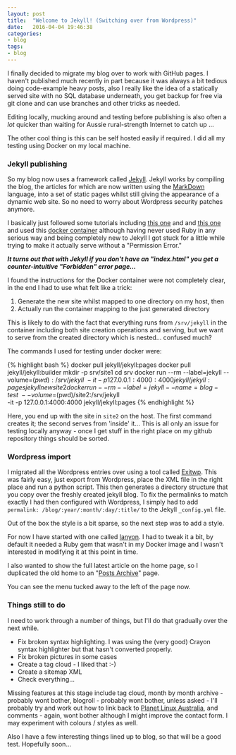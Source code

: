 ```yaml
---
layout: post
title:  "Welcome to Jekyll! (Switching over from Wordpress)"
date:   2016-04-04 19:46:38
categories:
- blog
tags:
- blog
---
```


I finally decided to migrate my blog over to work with GitHub pages.
I haven't published much recently in part because it was always a bit tedious 
doing code-example heavy posts, also I really like the idea of a statically
served site with no SQL database underneath, you get backup for free
via git clone and can use branches and other tricks as needed.

Editing locally, mucking around and testing before publishing is also
often a _lot_ quicker than waiting for Aussie rural-strength Internet to catch up ...

The other cool thing is this can be self hosted easily if required.
I did all my testing using Docker on my local machine.

### Jekyll publishing

So my blog now uses a framework called [Jekyll](http://jekyllrb.com).
Jekyll works by compiling the blog, the articles for which are now
written using the [MarkDown](https://daringfireball.net/projects/markdown/basics) language,
into a set of static pages whilst still giving the
appearance of a dynamic web site. So no need to worry about Wordpress security
patches anymore.

I basically just followed some tutorials including [this one](https://medium.com/@katfukui/the-design-portfolio-workflow-a94030d0b39e#.wdaxjubi0) and 
and [this one](http://fettblog.eu/blog/2014/01/02/how-to-switch-from-wordpress-to-jekyll/) 
and used this [docker container](https://github.com/jekyll/docker) although
having never used Ruby in any serious way and being completely new to Jekyll
I got stuck for a little while trying to make it actually serve without a "Permission Error."

_**It turns out that with Jekyll if you don't have an "index.html"
you get a counter-intuitive "Forbidden" error page...**_

I found the instructions for the Docker container were not completely clear,
in the end I had to use what felt like a trick:

1. Generate the new site whilst mapped to one directory on my host, then
2. Actually run the container mapping to the just generated directory

This is likely to do with the fact that everything runs from `/srv/jekyll` in the container
including both site creation operations and serving, but we want to serve from
the created directory which is nested... confused much?

The commands I used for testing under docker were:

{% highlight bash %}
docker pull jekyll/jekyll:pages
docker pull jekyll/jekyll:builder
mkdir -p srv/site1
cd srv
docker run --rm --label=jekyll --volume=$(pwd):/srv/jekyll \
  -it -p 127.0.0.1:4000:4000 jekyll/jekyll:pages jekyll new site2
docker run --rm --label=jekyll --name=blog-test \
  --volume=$(pwd)/site2:/srv/jekyll \
  -it -p 127.0.0.1:4000:4000 jekyll/jekyll:pages
{% endhighlight %}

Here, you end up with the site in ```site2``` on the host. The first command creates it; the second serves from 'inside' it...
This is all only an issue for testing locally anyway - 
once I get stuff in the right place on my github repository things should be sorted.

### Wordpress import

I migrated all the Wordpress entries over using a tool called [Exitwp](https://github.com/thomasf/exitwp).
This was fairly easy, just export from Wordpress, place the XML file
in the right place and run a python script.  This then generates a directory structure that you 
copy over the freshly created jekyll blog. To fix the permalinks to match exactly I had then configured with 
Wordpress, I simply had to add `permalink: /blog/:year/:month/:day/:title/` to the Jekyll `_config.yml` file.

Out of the box the style is a bit sparse, so the next step was to add a style.

For now I have started with one called [lanyon](https://github.com/poole/lanyon).
I had to tweak it a bit, by default it needed a Ruby gem that wasn't in my
Docker image and I wasn't interested in modifying it at this point in time.

I also wanted to show the full latest article on the home page, so I
duplicated the old home to an "[Posts Archive](/allposts.html/)" page.

You can see the menu tucked away to the left of the page now.

### Things still to do

I need to work through a number of things, but I'll do that gradually over the next while.

* Fix broken syntax highlighting. I was using the (very good) Crayon syntax highlighter but that hasn't converted properly.
* Fix broken pictures in some cases
* Create a tag cloud - I liked that :-)
* Create a sitemap XML
* Check everything...

Missing features at this stage include tag cloud, month by month archive - probably wont bother,
blogroll - probably wont bother, unless asked - I'll probably try and work out how to link back
to [Planet Linux Australia](http://planet.linux.org.au/), and comments - again, wont bother
although I might improve the contact form. I may experiment with colours / styles as well.

Also I have a few interesting things lined up to blog, so that will be a good test. Hopefully soon...

